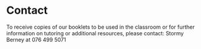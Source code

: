 # Contact


To receive copies of our booklets to be used in the classroom or for
 further information on tutoring or additional resources, please contact: 
Stormy Berney at 076 499 5071
<!--stackedit_data:
eyJoaXN0b3J5IjpbLTIwODg0OTA4NThdfQ==
-->
